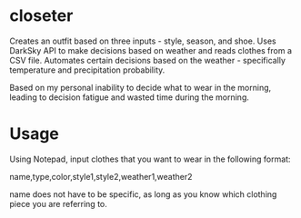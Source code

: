 # closeter
Creates an outfit based on three inputs - style, season, and shoe. Uses DarkSky API to make decisions based on weather and reads clothes from a CSV file. Automates certain decisions based on the weather - specifically temperature and precipitation probability.

Based on my personal inability to decide what to wear in the morning, leading to decision fatigue and wasted time during the morning.

# Usage
Using Notepad, input clothes that you want to wear in the following format:

name,type,color,style1,style2,weather1,weather2

name does not have to be specific, as long as you know which clothing piece you are referring to.
